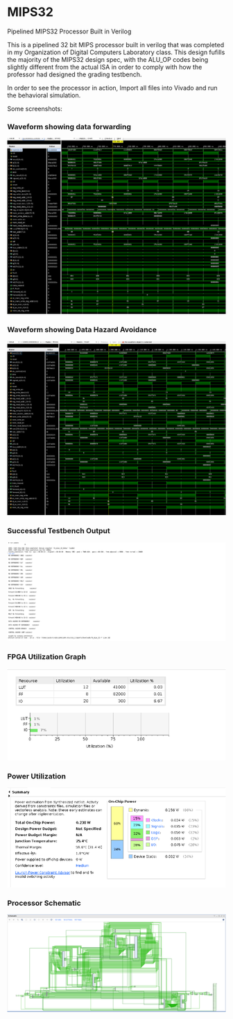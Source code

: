 # MIPS32
Pipelined MIPS32 Processor Built in Verilog 

This is a pipelined 32 bit MIPS processor built in verilog that was completed in my Organization of Digital Computers Laboratory class. This design fufills the majority of the MIPS32 design spec, with the ALU_OP codes being slightly different from the actual ISA in order to comply with how the professor had designed the grading testbench.

In order to see the processor in action, Import all files into Vivado and run the behavioral simulation. 

Some screenshots:

### Waveform showing data forwarding
![img_1](/images/Data_forwarding.png) 

### Waveform showing Data Hazard Avoidance
![img_2](/images/Data_Hazard_forwarded.png) 

### Successful Testbench Output
![img_3](/images/tb_success.png) 

### FPGA Utilization Graph
![img_4](/images/fpga_util.png) 

### Power Utilization
![img_5](/images/power_util.png) 

### Processor Schematic
![img_6](/images/schematic.png) 
